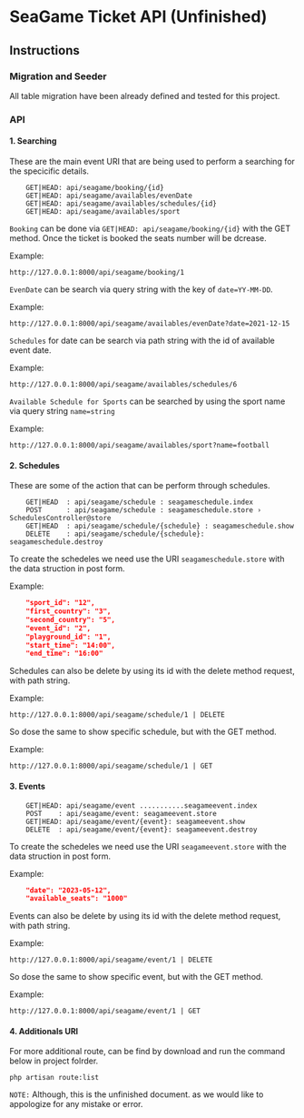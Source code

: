 # SeaGame Ticket API (Unfinished)

## Instructions

### **Migration and Seeder**

All table migration have been already defined and tested for this project.

### **API**

#### **1. Searching**

These are the main event URI that are being used to perform a searching for the specicific details.

```note
    GET|HEAD: api/seagame/booking/{id}
    GET|HEAD: api/seagame/availables/evenDate
    GET|HEAD: api/seagame/availables/schedules/{id}
    GET|HEAD: api/seagame/availables/sport
```

`Booking` can be done via `GET|HEAD: api/seagame/booking/{id}` with the GET method. Once the ticket is booked the seats number will be dcrease.

Example:

```note
http://127.0.0.1:8000/api/seagame/booking/1
```

`EvenDate` can be search via query string with the key of `date=YY-MM-DD`.

Example:

```note
http://127.0.0.1:8000/api/seagame/availables/evenDate?date=2021-12-15
```

`Schedules` for date can be search via path string with the id of available event date.

Example:

```note
http://127.0.0.1:8000/api/seagame/availables/schedules/6
```

`Available Schedule for Sports` can be searched by using the sport name via query string `name=string`

Example:

```note
http://127.0.0.1:8000/api/seagame/availables/sport?name=football
```

#### **2. Schedules**

These are some of the action that can be perform through schedules.

```note
    GET|HEAD  : api/seagame/schedule : seagameschedule.index
    POST      : api/seagame/schedule : seagameschedule.store › SchedulesController@store
    GET|HEAD  : api/seagame/schedule/{schedule} : seagameschedule.show
    DELETE    : api/seagame/schedule/{schedule}: seagameschedule.destroy
```

To create the schedeles we need use the URI `seagameschedule.store` with the data struction in post form.

Example:

```json
    "sport_id": "12",
    "first_country": "3",
    "second_country": "5",
    "event_id": "2",
    "playground_id": "1",
    "start_time": "14:00",
    "end_time": "16:00"
```

Schedules can also be delete by using its id with the delete method request, with path string.

Example:

```note
http://127.0.0.1:8000/api/seagame/schedule/1 | DELETE
```

So dose the same to show specific schedule, but with the GET method.

Example:

```note
http://127.0.0.1:8000/api/seagame/schedule/1 | GET
```

#### **3. Events**

```note
    GET|HEAD: api/seagame/event ...........seagameevent.index
    POST    : api/seagame/event: seagameevent.store
    GET|HEAD: api/seagame/event/{event}: seagameevent.show
    DELETE  : api/seagame/event/{event}: seagameevent.destroy
```

To create the schedeles we need use the URI `seagameevent.store` with the data struction in post form.

Example:

```json
    "date": "2023-05-12",
    "available_seats": "1000"
```

Events can also be delete by using its id with the delete method request, with path string.

Example:

```note
http://127.0.0.1:8000/api/seagame/event/1 | DELETE
```

So dose the same to show specific event, but with the GET method.

Example:

```note
http://127.0.0.1:8000/api/seagame/event/1 | GET
```

#### **4. Additionals URI**

For more additional route, can be find by download and run the command below in project folrder.

```console
php artisan route:list
```

`NOTE:` Although, this is the unfinished document. as we would like to appologize for any mistake or error.
